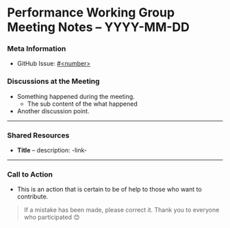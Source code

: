 # Performance Working Group Meeting Notes – YYYY-MM-DD

### Meta Information

- GitHub Issue: [#\<number\>](https://github.com/expressjs/perf-wg/issues/\<number\>)


### Discussions at the Meeting

- Something happened during the meeting.
  - The sub content of the what happened
- Another discussion point.

---

### Shared Resources

- **Title** – description: -link-

---

### Call to Action

- This is an action that is certain to be of help to those who want to contribute.

> If a mistake has been made, please correct it.
> Thank you to everyone who participated 😊
